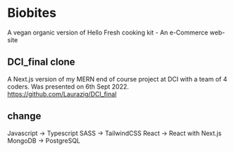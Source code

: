 # Biobites
A vegan organic version of Hello Fresh cooking kit - An e-Commerce web-site
## DCI_final clone
A Next.js version of my MERN end of course project at DCI with a team of 4 coders. Was presented on 6th Sept 2022. https://github.com/Laurazig/DCI_final


## change 
Javascript -> Typescript
SASS -> TailwindCSS
React -> React with Next.js
MongoDB -> PostgreSQL

